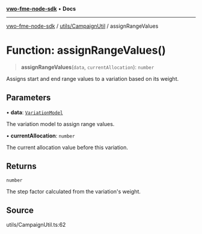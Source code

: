 [**vwo-fme-node-sdk**](../../../README.md) • **Docs**

---

[vwo-fme-node-sdk](../../../modules.md) / [utils/CampaignUtil](../README.md) / assignRangeValues

# Function: assignRangeValues()

> **assignRangeValues**(`data`, `currentAllocation`): `number`

Assigns start and end range values to a variation based on its weight.

## Parameters

• **data**: [`VariationModel`](../../../models/campaign/VariationModel/classes/VariationModel.md)

The variation model to assign range values.

• **currentAllocation**: `number`

The current allocation value before this variation.

## Returns

`number`

The step factor calculated from the variation's weight.

## Source

utils/CampaignUtil.ts:62
